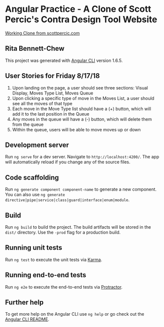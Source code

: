 # Angular Practice - A Clone of Scott Percic's Contra Design Tool Website
[Working Clone from scottpercic.com](http://scottpercic.com/contra.html)
## Rita Bennett-Chew

This project was generated with [Angular CLI](https://github.com/angular/angular-cli) version 1.6.5.

## User Stories for Friday 8/17/18
  1. Upon landing on the page, a user should see three sections: Visual Display, Moves Type List, Moves Queue
  1. Upon clicking a specific type of move in the Moves List, a user should see all the moves of that type
  1. Each move in the Move Type list should have a (+) button, which will add it to the last position in the Queue
  1. Any moves in the queue will have a (-) button, which will delete them from the queue
  1. Within the queue, users will be able to move moves up or down

## Development server

Run `ng serve` for a dev server. Navigate to `http://localhost:4200/`. The app will automatically reload if you change any of the source files.

## Code scaffolding

Run `ng generate component component-name` to generate a new component. You can also use `ng generate directive|pipe|service|class|guard|interface|enum|module`.

## Build

Run `ng build` to build the project. The build artifacts will be stored in the `dist/` directory. Use the `-prod` flag for a production build.

## Running unit tests

Run `ng test` to execute the unit tests via [Karma](https://karma-runner.github.io).

## Running end-to-end tests

Run `ng e2e` to execute the end-to-end tests via [Protractor](http://www.protractortest.org/).

## Further help

To get more help on the Angular CLI use `ng help` or go check out the [Angular CLI README](https://github.com/angular/angular-cli/blob/master/README.md).
